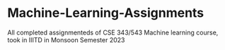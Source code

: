 # Machine-Learning-Assignments
All completed assignmenteds of CSE 343/543 Machine learning course, took in IIITD in Monsoon Semester 2023
